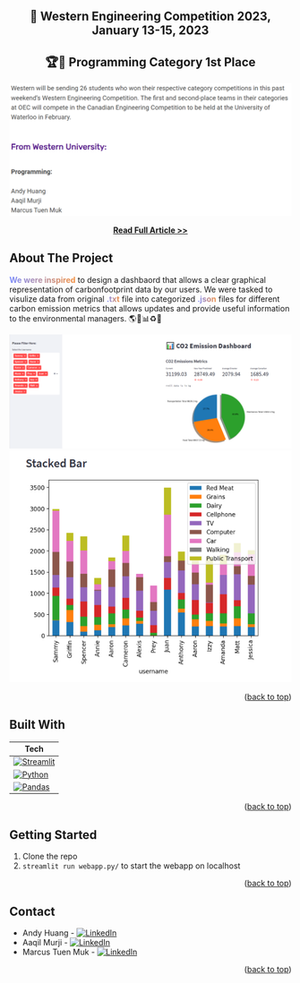 <!-- BACK TO TOP -->
<a name="readme-top"></a>

<!-- PROJECT SHIELDS -->

<!-- PROJECT LOGO -->
<div align="center">
  
  <h2 align="center">🌱 Western Engineering Competition 2023, January 13-15, 2023</h2>
  
  <h2 align="center">🏆🥇 Programming Category 1st Place</h2>

![Alt Text](https://raw.githubusercontent.com/andy0207huang/wec2023/refs/heads/main/wec-screenshots/Capture-0.PNG)


  <p align="center">
    <a href="https://www.eng.uwo.ca/media/news/2023/Western-hosts-44th-Ontario-Engineering-Competition.html"><strong>Read Full Article >></strong></a>
  </p>
</div>

<!-- ABOUT THE PROJECT -->
## About The Project

<b style="background: linear-gradient(to right, #7C8DFD, #F39041); -webkit-background-clip: text; -webkit-text-fill-color: transparent;">We were inspired</b> to design a dashbaord that allows a clear graphical representation of carbonfootprint data by our users. We were tasked to visulize data from original <b style="background: linear-gradient(to right, #7C8DFD, #F39041); -webkit-background-clip: text; -webkit-text-fill-color: transparent;">.txt</b> file into categorized <b style="background: linear-gradient(to right, #7C8DFD, #F39041); -webkit-background-clip: text; -webkit-text-fill-color: transparent;">.json</b> files for different carbon emission metrics that allows updates and provide useful information to the environmental managers. 🌎🌲📊♻️🌱

![Alt Text](https://raw.githubusercontent.com/andy0207huang/wec2023/refs/heads/main/wec-screenshots/Capture-1.PNG)
![Alt Text](https://raw.githubusercontent.com/andy0207huang/wec2023/refs/heads/main/wec-screenshots/Capture-2.PNG)

<p align="right">(<a href="#readme-top">back to top</a>)</p> 


## Built With
| Tech |
| --- |
| [![Streamlit][Streamlit]][Streamlit-url] |
| [![Python][Python]][Python-url] | 
| [![Pandas][Pandas]][Pandas-url] | 


<p align="right">(<a href="#readme-top">back to top</a>)</p>



<!-- GETTING STARTED -->
## Getting Started
1. Clone the repo
2. `streamlit run webapp.py/` to start the webapp on localhost

<p align="right">(<a href="#readme-top">back to top</a>)</p>


<!-- CONTACT -->
## Contact
* Andy Huang - [![LinkedIn][linkedin-shield-andy]][linkedin-url-andy]
* Aaqil Murji - [![LinkedIn][linkedin-shield-aaqil]][linkedin-url-aaqil]
* Marcus Tuen Muk - [![LinkedIn][linkedin-shield-marcus]][linkedin-url-marcus]

<p align="right">(<a href="#readme-top">back to top</a>)</p>


<!-- BADGES / SHIELD / IMAGES / URL -->

[product-screenshot-1]: https://raw.githubusercontent.com/andy0207huang/wec2024/refs/heads/main/wec-screenshots/Capture-0.PNG
[product-screenshot-2]: https://raw.githubusercontent.com/andy0207huang/wec2024/refs/heads/main/wec-screenshots/Capture-1.PNG
[product-screenshot-3]: https://raw.githubusercontent.com/andy0207huang/wec2024/refs/heads/main/wec-screenshots/Capture-2.PNG

[Streamlit]: https://img.shields.io/badge/Streamlit-36454F?style=for-the-badge
[Streamlit-url]: https://docs.streamlit.io/
[Python]: https://img.shields.io/badge/Python-36454F?style=for-the-badge&logo=python&logoColor=61DAFB
[Python-url]: https://www.python.org/
[Pandas]: https://img.shields.io/badge/Pandas-36454F?style=for-the-badge&logo=pandas&logoColor=61DAFB
[Pandas-url]: https://flask.palletsprojects.com/en/2.3.x/

[linkedin-shield-andy]: https://img.shields.io/badge/-LinkedIn-black.svg?style=for-the-badge&logo=linkedin&colorB=0072b1
[linkedin-url-andy]: https://www.linkedin.com/in/andy-snowflake-huang/
[linkedin-shield-aaqil]: https://img.shields.io/badge/-LinkedIn-black.svg?style=for-the-badge&logo=linkedin&colorB=0072b1
[linkedin-url-aaqil]: https://www.linkedin.com/in/aaqilmurji
[linkedin-shield-marcus]: https://img.shields.io/badge/-LinkedIn-black.svg?style=for-the-badge&logo=linkedin&colorB=0072b1
[linkedin-url-marcus]: https://www.linkedin.com/in/marcus-tuen-muk/
